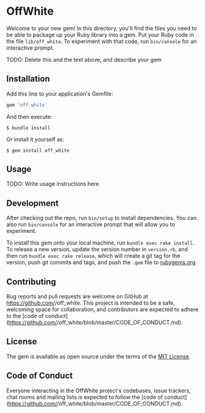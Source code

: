# OffWhite

Welcome to your new gem! In this directory, you'll find the files you need to be able to package up your Ruby library into a gem. Put your Ruby code in the file `lib/off_white`. To experiment with that code, run `bin/console` for an interactive prompt.

TODO: Delete this and the text above, and describe your gem

## Installation

Add this line to your application's Gemfile:

```ruby
gem 'off_white'
```

And then execute:

    $ bundle install

Or install it yourself as:

    $ gem install off_white

## Usage

TODO: Write usage instructions here

## Development

After checking out the repo, run `bin/setup` to install dependencies. You can also run `bin/console` for an interactive prompt that will allow you to experiment.

To install this gem onto your local machine, run `bundle exec rake install`. To release a new version, update the version number in `version.rb`, and then run `bundle exec rake release`, which will create a git tag for the version, push git commits and tags, and push the `.gem` file to [rubygems.org](https://rubygems.org).

## Contributing

Bug reports and pull requests are welcome on GitHub at https://github.com/<github username>/off_white. This project is intended to be a safe, welcoming space for collaboration, and contributors are expected to adhere to the [code of conduct](https://github.com/<github username>/off_white/blob/master/CODE_OF_CONDUCT.md).


## License

The gem is available as open source under the terms of the [MIT License](https://opensource.org/licenses/MIT).

## Code of Conduct

Everyone interacting in the OffWhite project's codebases, issue trackers, chat rooms and mailing lists is expected to follow the [code of conduct](https://github.com/<github username>/off_white/blob/master/CODE_OF_CONDUCT.md).
